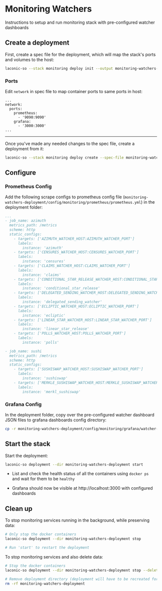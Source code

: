 # Monitoring Watchers

Instructions to setup and run monitoring stack with pre-configured watcher dashboards

## Create a deployment

First, create a spec file for the deployment, which will map the stack's ports and volumes to the host:

```bash
laconic-so --stack monitoring deploy init --output monitoring-watchers-spec.yml
```

### Ports

Edit `network` in spec file to map container ports to same ports in host:

```
...
network:
  ports:
    prometheus:
      - '9090:9090'
    grafana:
      - '3000:3000'
...
```

---

Once you've made any needed changes to the spec file, create a deployment from it:

```bash
laconic-so --stack monitoring deploy create --spec-file monitoring-watchers-spec.yml --deployment-dir monitoring-watchers-deployment
```

## Configure

### Prometheus Config

Add the following scrape configs to prometheus config file (`monitoring-watchers-deployment/config/monitoring/prometheus/prometheus.yml`) in the deployment folder:

  ```yml
  ...
  - job_name: azimuth
    metrics_path: /metrics
    scheme: http
    static_configs:
      - targets: ['AZIMUTH_WATCHER_HOST:AZIMUTH_WATCHER_PORT']
        labels:
          instance: 'azimuth'
      - targets: ['CENSURES_WATCHER_HOST:CENSURES_WATCHER_PORT']
        labels:
          instance: 'censures'
      - targets: ['CLAIMS_WATCHER_HOST:CLAIMS_WATCHER_PORT']
        labels:
          instance: 'claims'
      - targets: ['CONDITIONAL_STAR_RELEASE_WATCHER_HOST:CONDITIONAL_STAR_RELEASE_WATCHER_PORT']
        labels:
          instance: 'conditional_star_release'
      - targets: ['DELEGATED_SENDING_WATCHER_HOST:DELEGATED_SENDING_WATCHER_PORT']
        labels:
          instance: 'delegated_sending_watcher'
      - targets: ['ECLIPTIC_WATCHER_HOST:ECLIPTIC_WATCHER_PORT']
        labels:
          instance: 'ecliptic'
      - targets: ['LINEAR_STAR_WATCHER_HOST:LINEAR_STAR_WATCHER_PORT']
        labels:
          instance: 'linear_star_release'
      - targets: ['POLLS_WATCHER_HOST:POLLS_WATCHER_PORT']
        labels:
          instance: 'polls'

  - job_name: sushi
    metrics_path: /metrics
    scheme: http
    static_configs:
      - targets: ['SUSHISWAP_WATCHER_HOST:SUSHISWAP_WATCHER_PORT']
        labels:
          instance: 'sushiswap'
      - targets: ['MERKLE_SUSHISWAP_WATCHER_HOST:MERKLE_SUSHISWAP_WATCHER_PORT']
        labels:
          instance: 'merkl_sushiswap'
  ```

### Grafana Config

In the deployment folder, copy over the pre-configured watcher dashboard JSON files to grafana dashboards config directory:

```bash
cp -r monitoring-watchers-deployment/config/monitoring/grafana/watcher-dashboards/* monitoring-watchers-deployment/config/monitoring/grafana/dashboards/
```

## Start the stack

Start the deployment:

```bash
laconic-so deployment --dir monitoring-watchers-deployment start
```

* List and check the health status of all the containers using `docker ps` and wait for them to be `healthy`

* Grafana should now be visible at http://localhost:3000 with configured dashboards

## Clean up

To stop monitoring services running in the background, while preserving data:

```bash
# Only stop the docker containers
laconic-so deployment --dir monitoring-watchers-deployment stop

# Run 'start' to restart the deployment
```

To stop monitoring services and also delete data:

```bash
# Stop the docker containers
laconic-so deployment --dir monitoring-watchers-deployment stop --delete-volumes

# Remove deployment directory (deployment will have to be recreated for a re-run)
rm -rf monitoring-watchers-deployment
```
